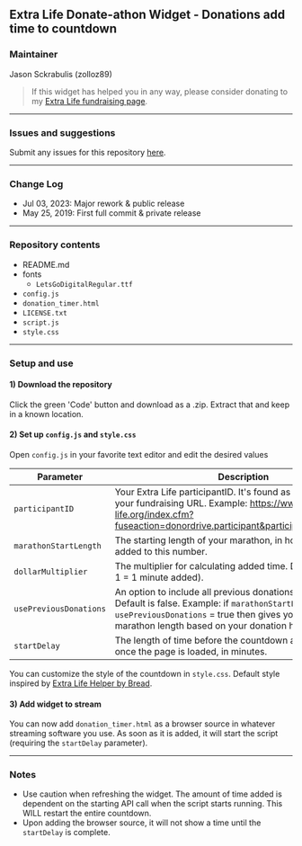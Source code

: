 
## Extra Life Donate-athon Widget - Donations add time to countdown

### Maintainer
Jason Sckrabulis (zolloz89)

> If this widget has helped you in any way, please consider donating to my [Extra Life fundraising page](bit.ly/jasonel).

---

### Issues and suggestions

Submit any issues for this repository [here](https://github.com/jasonsckrabulis/extra-life-donation-timer/issues).

---

### Change Log

* Jul 03, 2023: Major rework & public release
* May 25, 2019: First full commit & private release

---

### Repository contents

* README.md  
* fonts  
   * `LetsGoDigitalRegular.ttf`
* `config.js`
* `donation_timer.html`
* `LICENSE.txt`
* `script.js`
* `style.css`

---

### Setup and use

#### 1) Download the repository

Click the green 'Code' button and download as a .zip. Extract that and keep in a known location.

#### 2) Set up `config.js` and `style.css`

Open `config.js` in your favorite text editor and edit the desired values

Parameter | Description
--- | ---
`participantID` | Your Extra Life participantID. It's found as the 6 digits of your fundraising URL. Example: https://www.extra-life.org/index.cfm?fuseaction=donordrive.participant&participantID=*508911*
`marathonStartLength` | The starting length of your marathon, in hours. Time will be added to this number.
`dollarMultiplier` | The multiplier for calculating added time. Default is 1 ($1 * 1 = 1 minute added).
`usePreviousDonations` | An option to include all previous donations as added time. Default is false. Example: if `marathonStartLength` = 0, then `usePreviousDonations` = true then gives you a starting marathon length based on your donation history.
`startDelay` | The length of time before the countdown actually starts once the page is loaded, in minutes.

You can customize the style of the countdown in `style.css`. Default style inspired by [Extra Life Helper by Bread](https://github.com/breadweb/extralife-helper).

#### 3) Add widget to stream

You can now add `donation_timer.html` as a browser source in whatever streaming software you use. As soon as it is added, it will start the script (requiring the `startDelay` parameter).

---

### Notes

* Use caution when refreshing the widget. The amount of time added is dependent on the starting API call when the script starts running. This WILL restart the entire countdown.
* Upon adding the browser source, it will not show a time until the `startDelay` is complete.
